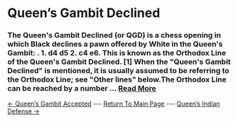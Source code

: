 # Queen’s Gambit Declined

### The Queen's Gambit Declined (or QGD) is a chess opening in which Black declines a pawn offered by White in the Queen's Gambit: . 1. d4 d5 2. c4 e6. This is known as the Orthodox Line of the Queen's Gambit Declined. [1] When the "Queen's Gambit Declined" is mentioned, it is usually assumed to be referring to the Orthodox Line; see "Other lines" below.The Orthodox Line can be reached by a number ...  [Read More](https://en.wikipedia.org/wiki/Queen's_Gambit_Declined)

[<- Queen’s Gambit Accepted](Queen’sGambitAccepted.md) --- [Return To Main Page](index.md) --- [Queen’s Indian Defense ->](Queen’sIndianDefense.md)